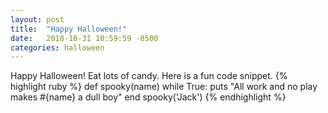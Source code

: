 ```yaml
---
layout: post
title:  "Happy Halloween!"
date:   2018-10-31 10:59:59 -0500
categories: halloween
---
```

Happy Halloween! Eat lots of candy. Here is a fun code snippet.
{% highlight ruby %}
def spooky(name)
  while True:
    puts "All work and no play makes #{name} a dull boy"
end
spooky('Jack')
{% endhighlight %}
